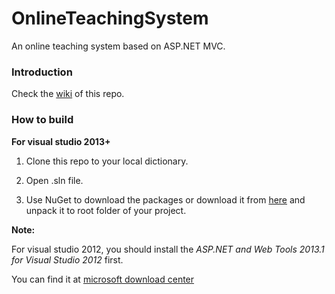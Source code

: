 # OnlineTeachingSystem
An online teaching system based on ASP.NET MVC.

### Introduction
Check the [wiki](https://github.com/Dwayneten/OnlineTeachingSystem/wiki) of this repo.

### How to build

**For visual studio 2013+**

1. Clone this repo to your local dictionary.

2. Open .sln file.

3. Use NuGet to download the packages or download it from [here](http://pan.baidu.com/s/1pJAHO5X) and unpack it to root folder of your project.

**Note:**

For visual studio 2012, you should install the *ASP.NET and Web Tools 2013.1 for Visual Studio 2012* first.

You can find it at [microsoft download center](http://www.microsoft.com/en-us/download/details.aspx?id=41532)
